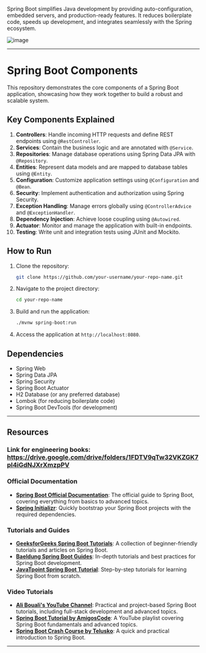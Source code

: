 Spring Boot simplifies Java development by providing auto-configuration, embedded servers, and production-ready features. It reduces boilerplate code, speeds up development, and integrates seamlessly with the Spring ecosystem. 

![image](https://github.com/user-attachments/assets/5d9f70f9-381a-42af-869c-3a8e20462ef4)




---

# Spring Boot Components

This repository demonstrates the core components of a Spring Boot application, showcasing how they work together to build a robust and scalable system.

## Key Components Explained

1. **Controllers**: Handle incoming HTTP requests and define REST endpoints using `@RestController`.
2. **Services**: Contain the business logic and are annotated with `@Service`.
3. **Repositories**: Manage database operations using Spring Data JPA with `@Repository`.
4. **Entities**: Represent data models and are mapped to database tables using `@Entity`.
5. **Configuration**: Customize application settings using `@Configuration` and `@Bean`.
6. **Security**: Implement authentication and authorization using Spring Security.
7. **Exception Handling**: Manage errors globally using `@ControllerAdvice` and `@ExceptionHandler`.
8. **Dependency Injection**: Achieve loose coupling using `@Autowired`.
9. **Actuator**: Monitor and manage the application with built-in endpoints.
10. **Testing**: Write unit and integration tests using JUnit and Mockito.

## How to Run

1. Clone the repository:  
   ```bash
   git clone https://github.com/your-username/your-repo-name.git
   ```
2. Navigate to the project directory:  
   ```bash
   cd your-repo-name
   ```
3. Build and run the application:  
   ```bash
   ./mvnw spring-boot:run
   ```
4. Access the application at `http://localhost:8080`.

## Dependencies

- Spring Web
- Spring Data JPA
- Spring Security
- Spring Boot Actuator
- H2 Database (or any preferred database)
- Lombok (for reducing boilerplate code)
- Spring Boot DevTools (for development)

---

## Resources

### Link for engineering books: https://drive.google.com/drive/folders/1FDTV9qTw32VKZGK7pI4iGdNJXrXmzpPV 

### Official Documentation
- **[Spring Boot Official Documentation](https://spring.io/projects/spring-boot)**: The official guide to Spring Boot, covering everything from basics to advanced topics.
- **[Spring Initializr](https://start.spring.io/)**: Quickly bootstrap your Spring Boot projects with the required dependencies.

### Tutorials and Guides
- **[GeeksforGeeks Spring Boot Tutorials](https://www.geeksforgeeks.org/spring-boot/)**: A collection of beginner-friendly tutorials and articles on Spring Boot.
- **[Baeldung Spring Boot Guides](https://www.baeldung.com/spring-boot)**: In-depth tutorials and best practices for Spring Boot development.
- **[JavaTpoint Spring Boot Tutorial](https://www.javatpoint.com/spring-boot-tutorial)**: Step-by-step tutorials for learning Spring Boot from scratch.

### Video Tutorials
- **[Ali Bouali's YouTube Channel](https://www.youtube.com/@BoualiAli)**: Practical and project-based Spring Boot tutorials, including full-stack development and advanced topics.
- **[Spring Boot Tutorial by AmigosCode](https://www.youtube.com/playlist?list=PL82C6-O4XrHdiS10BLh23x71ve9mQCln0)**: A YouTube playlist covering Spring Boot fundamentals and advanced topics.
- **[Spring Boot Crash Course by Telusko](https://www.youtube.com/watch?v=35EQXmHKZYs)**: A quick and practical introduction to Spring Boot.

---


